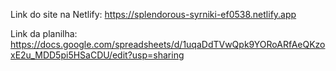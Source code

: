Link do site na Netlify: https://splendorous-syrniki-ef0538.netlify.app

Link da planilha: https://docs.google.com/spreadsheets/d/1uqaDdTVwQpk9YORoARfAeQKzoxE2u_MDD5pi5HSaCDU/edit?usp=sharing
